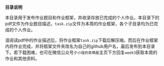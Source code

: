 
**目录说明**

本目录用于发布作业题目和作业框架，并收录存放已完成的个人作业。本目录下的pdf文件为作业题目描述，`task.zip`文件为本周的作业框架，各个子目录均为已完成的个人作业。

请阅读pdf中的作业描述后，将作业框架`task.zip`下载后解压缩。而后在作业框架内将作业完成，并将框架文件夹改名为自己的github用户名，最后发布到本目录下。若下载困难，也可在微信公众号`夕小瑶的卖萌屋`主页下方回复`week3`获取本周的作业和其他资料。

